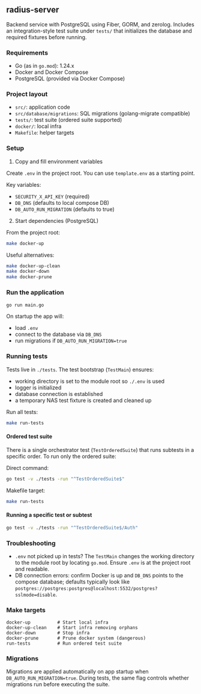 ## radius-server

Backend service with PostgreSQL using Fiber, GORM, and zerolog. Includes an integration-style test suite under `tests/` that initializes the database and required fixtures before running.

### Requirements
- Go (as in `go.mod`): 1.24.x
- Docker and Docker Compose
- PostgreSQL (provided via Docker Compose)

### Project layout
- `src/`: application code
- `src/database/migrations`: SQL migrations (golang-migrate compatible)
- `tests/`: test suite (ordered suite supported)
- `docker/`: local infra
- `Makefile`: helper targets

### Setup
1) Copy and fill environment variables

Create `.env` in the project root. You can use `template.env` as a starting point.

Key variables:
- `SECURITY_X_API_KEY` (required)
- `DB_DNS` (defaults to local compose DB)
- `DB_AUTO_RUN_MIGRATION` (defaults to true)

2) Start dependencies (PostgreSQL)

From the project root:
```bash
make docker-up
```

Useful alternatives:
```bash
make docker-up-clean
make docker-down
make docker-prune
```

### Run the application
```bash
go run main.go
```

On startup the app will:
- load `.env`
- connect to the database via `DB_DNS`
- run migrations if `DB_AUTO_RUN_MIGRATION=true`

### Running tests
Tests live in `./tests`. The test bootstrap (`TestMain`) ensures:
- working directory is set to the module root so `./.env` is used
- logger is initialized
- database connection is established
- a temporary NAS test fixture is created and cleaned up

Run all tests:
```bash
make run-tests
```

#### Ordered test suite
There is a single orchestrator test (`TestOrderedSuite`) that runs subtests in a specific order. To run only the ordered suite:

Direct command:
```bash
go test -v ./tests -run "^TestOrderedSuite$"
```

Makefile target:
```bash
make run-tests
```

#### Running a specific test or subtest
```bash
go test -v ./tests -run "^TestOrderedSuite$/Auth"
```

### Troubleshooting
- `.env` not picked up in tests? The `TestMain` changes the working directory to the module root by locating `go.mod`. Ensure `.env` is at the project root and readable.
- DB connection errors: confirm Docker is up and `DB_DNS` points to the compose database; defaults typically look like `postgres://postgres:postgres@localhost:5532/postgres?sslmode=disable`.

### Make targets
```make
docker-up          # Start local infra
docker-up-clean    # Start infra removing orphans
docker-down        # Stop infra
docker-prune       # Prune docker system (dangerous)
run-tests          # Run ordered test suite
```

### Migrations
Migrations are applied automatically on app startup when `DB_AUTO_RUN_MIGRATION=true`. During tests, the same flag controls whether migrations run before executing the suite.
